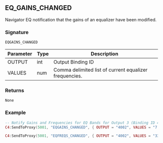 ## EQ\_GAINS\_CHANGED

Navigator EQ notification that the gains of an equalizer have been modified.


### Signature

`EQGAINS_CHANGED`


| Parameter | Type | Description                                            |
| --------- | ---- | ------------------------------------------------------ |
| OUTPUT    | int  | Output Binding ID                                      |
| VALUES    | num  | Comma delimited list of current equalizer frequencies. |



### Returns

`None`


### Example

```lua
-- Notify Gains and Frequencies for EQ Bands for Output 3 (Binding ID 4002)
C4:SendToProxy(5001, "EQGAINS_CHANGED", { OUTPUT = "4002", VALUES = "7.5,3.8,5.4,4.59,7.8,7.4" }, "NOTIFY")_

C4:SendToProxy(5001, "EQFREQS_CHANGED", { OUTPUT = "4002", VALUES = "33,125,750,3000,8000,16000" }, "NOTIFY")
```

